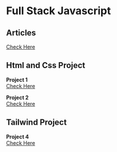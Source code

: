 # Full Stack Javascript

## Articles
[Check Here](./Articles/readme.md)

## Html and Css Project
**Project 1** <br/>
[Check Here](./Projects/Project%201/readme.md)

**Project 2** <br/>
[Check Here](./Projects/Project%202/readme.md)

## Tailwind Project

**Project 4**<br/>
[Check Here](./Projects/Project%204%20%20vscode/README.md)